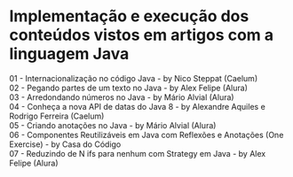 # Implementação e execução dos conteúdos vistos em artigos com a linguagem Java
  01 - Internacionalização no código Java - by Nico Steppat (Caelum) <br/>
  02 - Pegando partes de um texto no Java - by Alex Felipe (Alura) <br/>
  03 - Arredondando números no Java - by Mário Alvial (Alura) <br/>
  04 - Conheça a nova API de datas do Java 8 - by Alexandre Aquiles e Rodrigo Ferreira (Caelum) <br/>
  05 - Criando anotações no Java - by Mário Alvial (Alura) <br/>
  06 - Componentes Reutilizáveis em Java com Reflexões e Anotações (One Exercise) - by Casa do Código <br/>
  07 - Reduzindo de N ifs para nenhum com Strategy em Java  - by Alex Felipe (Alura)